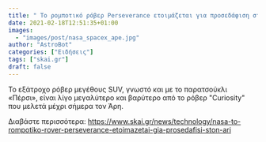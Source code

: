 ```yaml
---
title: " Το ρομποτικό ρόβερ Perseverance ετοιμάζεται για προσεδάφιση στον Άρη vids        "
date: 2021-02-18T12:51:35+01:00
images:
  - "images/post/nasa_spacex_ape.jpg"
author: "AstroBot"
categories: ["Ειδήσεις"]
tags: ["skai.gr"]
draft: false
---
```


Το εξάτροχο ρόβερ μεγέθους SUV, γνωστό και με το παρατσούκλι «Πέρσι», είναι λίγο μεγαλύτερο και βαρύτερο από το ρόβερ "Curiosity" που μελετά μέχρι σήμερα τον Άρη.

Διαβάστε περισσότερα: https://www.skai.gr/news/technology/nasa-to-rompotiko-rover-perseverance-etoimazetai-gia-prosedafisi-ston-ari
